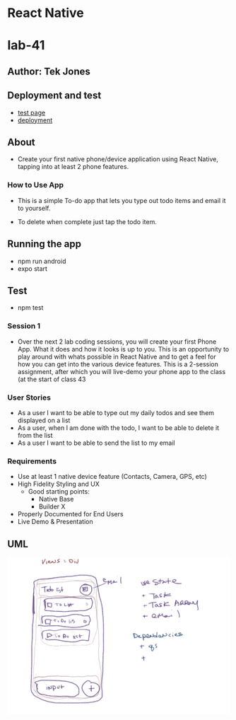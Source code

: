 # React Native
# lab-41
## Author: Tek Jones


## Deployment and test
  * [test page](https://expo.dev/@tekthree/lab-react-native-app)
  * [deployment](exp://exp.host/@tekthree/lab-react-native-app)


## About
- Create your first native phone/device application using React Native, tapping into at least 2 phone features.

### How to Use App
  - This is a simple To-do app that lets you type out todo items and email it to yourself. 

  - To delete when complete just tap the todo item.


## Running the app
  * npm run android
  * expo start

## Test
* npm test


### Session 1
- Over the next 2 lab coding sessions, you will create your first Phone App. What it does and how it looks is up to you. This is an opportunity to play around with whats possible in React Native and to get a feel for how you can get into the various device features.
This is a 2-session assignment, after which you will live-demo your phone app to the class (at the start of class 43

### User Stories
- As a user I want to be able to type out my daily todos and see them displayed on a list
- As a user, when I am done with the todo, I want to be able to delete it from the list
- As a user I want to be able to send the list to my email

### Requirements
- Use at least 1 native device feature (Contacts, Camera, GPS, etc)
- High Fidelity Styling and UX
   - Good starting points:
     - Native Base
     - Builder X
- Properly Documented for End Users
- Live Demo & Presentation


## UML
![UML](./UML.png)



